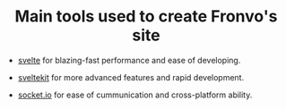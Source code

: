 <h1 align='center'>Main tools used to create Fronvo's site</h1>

-   [svelte](https://svelte.dev/) for blazing-fast performance and ease of developing.

-   [sveltekit](https://kit.svelte.dev/) for more advanced features and rapid development.

-   [socket.io](https://socket.io/) for ease of cummunication and cross-platform ability.
